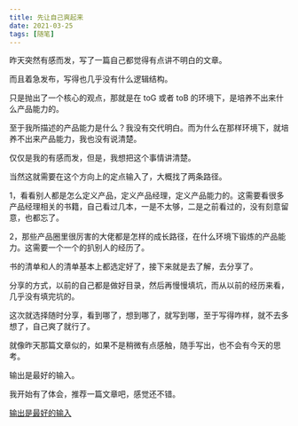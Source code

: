 ```yaml
---
title: 先让自己爽起来
date: 2021-03-25
tags: [随笔]
---
```


昨天突然有感而发，写了一篇自己都觉得有点讲不明白的文章。

而且着急发布，写得也几乎没有什么逻辑结构。

只是抛出了一个核心的观点，那就是在 toG 或者 toB 的环境下，是培养不出来什么产品能力的。

至于我所描述的产品能力是什么？我没有交代明白。而为什么在那样环境下，就培养不出来产品能力，我也没有说清楚。

仅仅是我的有感而发，但是，我想把这个事情讲清楚。

当然这就需要在这个方向上的定点输入了，大概找了两条路径。

1，看看别人都是怎么定义产品，定义产品经理，定义产品能力的。这需要看很多产品经理相关的书籍，自己看过几本，一是不太够，二是之前看过的，没有刻意留意，也都忘了。

2，那些产品圈里很厉害的大佬都是怎样的成长路径，在什么环境下锻炼的产品能力。这需要一个一个的扒别人的经历了。

书的清单和人的清单基本上都选定好了，接下来就是去了解，去分享了。

分享的方式，以前的自己都是做好目录，然后再慢慢填坑，而从以前的经历来看，几乎没有填完坑的。

这次就选择随时分享，看到哪了，想到哪了，就写到哪，至于写得咋样，就不去多想了，自己爽了就行了。

就像昨天那篇文章似的，如果不是稍微有点感触，随手写出，也不会有今天的思考。

输出是最好的输入。

我开始有了体会，推荐一篇文章吧，感觉还不错。

[输出是最好的输入](https://mp.weixin.qq.com/s?__biz=MjM5ODU1MzQzOQ==&mid=2451420394&idx=1&sn=d89499aa023e049efb5a2c7c21da0ea0&scene=21#wechat_redirect)